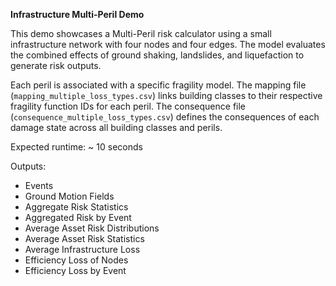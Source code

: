 
**Infrastructure Multi-Peril Demo**

This demo showcases a Multi-Peril risk calculator using a small infrastructure
 network with four nodes and four edges. The model evaluates the combined 
 effects of ground shaking, landslides, and liquefaction to generate risk outputs.

Each peril is associated with a specific fragility model. The mapping file 
(`mapping_multiple_loss_types.csv`) links building classes to their respective
 fragility function IDs for each peril. The consequence file 
 (`consequence_multiple_loss_types.csv`) defines the consequences of each 
 damage state across all building classes and perils.

Expected runtime: ~ 10 seconds

Outputs: 
- Events
- Ground Motion Fields
- Aggregate Risk Statistics
- Aggregated Risk by Event
- Average Asset Risk Distributions
- Average Asset Risk Statistics
- Average Infrastructure Loss
- Efficiency Loss of Nodes
- Efficiency Loss by Event

